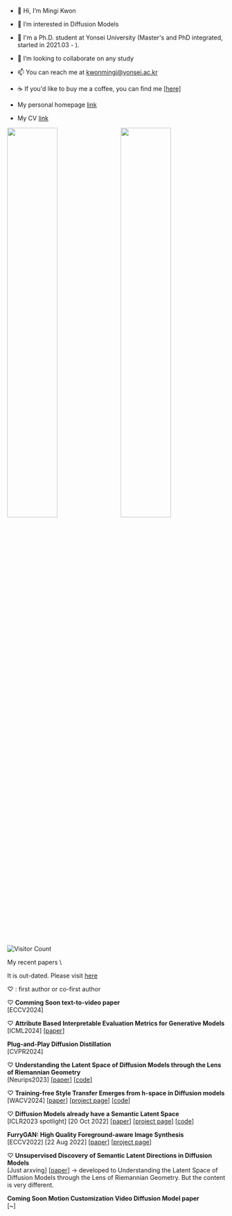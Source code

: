 - 👋 Hi, I’m Mingi Kwon
- 👀 I’m interested in Diffusion Models
- 🌱 I'm a Ph.D. student at Yonsei University (Master's and PhD integrated, started in 2021.03 - ).
- 💞️ I’m looking to collaborate on any study
- 📫 You can reach me at kwonmingi@yonsei.ac.kr
- ☕ If you'd like to buy me a coffee, you can find me [[here]](https://www.buymeacoffee.com/kwonmingi)

- My personal homepage [link](https://sites.google.com/view/mingikwon)
- My CV [link](https://drive.google.com/file/d/1d1TOCA20KmYnY8RvBvhFwku7QaaWIMZL/view?usp=share_link)


<img  src="https://github-readme-stats-sigma-five.vercel.app/api?username=kwonminki&show_icons=true&hide_title=true&hide_border=true&card_width=300" width="48%" align="right" >
<img  src="https://github-readme-stats-sigma-five.vercel.app/api/top-langs/?username=kwonminki&layout=compact&hide=html,css,scss,jupyter%20notebook&hide_title=true&hide_border=true" width="48%" >


![Visitor Count](https://komarev.com/ghpvc/?username=kwonminki&color=grey)


My recent papers \

It is out-dated.
Please visit [here](https://sites.google.com/view/mingikwon/papers)

$\heartsuit$ : first author or co-first author

$\heartsuit$ **Comming Soon text-to-video paper** \
[ECCV2024]

$\heartsuit$ **Attribute Based Interpretable Evaluation Metrics for Generative Models** \
[ICML2024] [[paper](https://arxiv.org/abs/2310.17261)] 

**Plug-and-Play Diffusion Distillation** \
[CVPR2024] 

$\heartsuit$ **Understanding the Latent Space of Diffusion Models through the Lens of Riemannian Geometry** \
[Neurips2023] [[paper](https://arxiv.org/abs/2307.12868)] [[code](https://github.com/enkeejunior1/Diffusion-Pullback)]

$\heartsuit$ **Training-free Style Transfer Emerges from h-space in Diffusion models** \
[WACV2024] [[paper](https://arxiv.org/abs/2303.15403)] [[project page](https://curryjung.github.io/DiffStyle/)] [[code](https://github.com/curryjung/DiffStyle_official)]

$\heartsuit$ **Diffusion Models already have a Semantic Latent Space** \
[ICLR2023 spotlight] [20 Oct 2022] [[paper](https://arxiv.org/abs/2210.10960)] [[project page](https://kwonminki.github.io/Asyrp/)] [[code](https://github.com/kwonminki/Asyrp_official)]

**FurryGAN: High Quality Foreground-aware Image Synthesis** \
[ECCV2022] [22 Aug 2022] [[paper](https://arxiv.org/abs/2208.10422)] [[project page](https://jeongminb.github.io/FurryGAN/)]

$\heartsuit$ **Unsupervised Discovery of Semantic Latent Directions in Diffusion Models** \
[Just arxving] [[paper](https://arxiv.org/abs/2302.12469)] -> developed to Understanding the Latent Space of Diffusion Models through the Lens of Riemannian Geometry. But the content is very different.

**Coming Soon Motion Customization Video Diffusion Model paper** \
[~]


<!---
kwonminki/kwonminki is a ✨ special ✨ repository because its `README.md` (this file) appears on your GitHub profile.
You can click the Preview link to take a look at your changes.
--->
